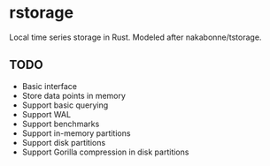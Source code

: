 # rstorage

Local time series storage in Rust. Modeled after nakabonne/tstorage.

## TODO

- Basic interface
- Store data points in memory
- Support basic querying
- Support WAL
- Support benchmarks
- Support in-memory partitions
- Support disk partitions
- Support Gorilla compression in disk partitions
